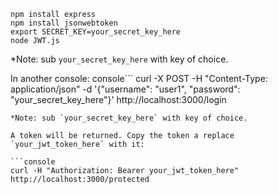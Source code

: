 ```console
npm install express
npm install jsonwebtoken
export SECRET_KEY=your_secret_key_here
node JWT.js
```
*Note: sub `your_secret_key_here` with key of choice.

In another console:
console```
curl -X POST -H "Content-Type: application/json" -d '{"username": "user1", "password": "your_secret_key_here"}' http://localhost:3000/login
```
*Note: sub `your_secret_key_here` with key of choice.

A token will be returned. Copy the token a replace `your_jwt_token_here` with it:

```console
curl -H "Authorization: Bearer your_jwt_token_here" http://localhost:3000/protected
```